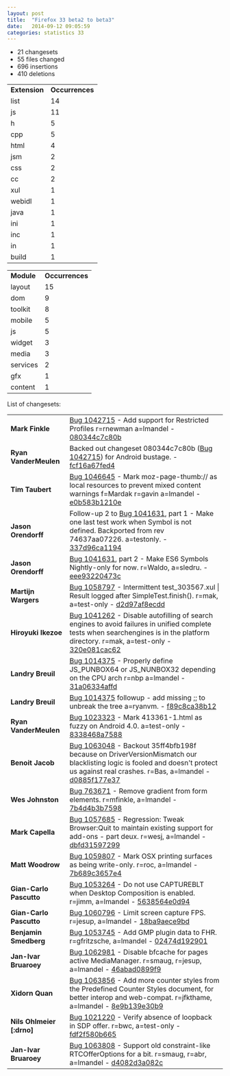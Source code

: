 ```yaml
---
layout: post
title:  "Firefox 33 beta2 to beta3"
date:   2014-09-12 09:05:59
categories: statistics 33
---
```


<p>
<ul>
<li>21 changesets</li>
<li>55 files changed</li>
<li>696 insertions</li>
<li>410 deletions</li>
</ul>
</p>
<p>
<table><tr><td><strong>Extension</strong></td><td><strong>Occurrences</strong></td></tr>
<tr><td>list</td><td>14</td></tr>
<tr><td>js</td><td>11</td></tr>
<tr><td>h</td><td>5</td></tr>
<tr><td>cpp</td><td>5</td></tr>
<tr><td>html</td><td>4</td></tr>
<tr><td>jsm</td><td>2</td></tr>
<tr><td>css</td><td>2</td></tr>
<tr><td>cc</td><td>2</td></tr>
<tr><td>xul</td><td>1</td></tr>
<tr><td>webidl</td><td>1</td></tr>
<tr><td>java</td><td>1</td></tr>
<tr><td>ini</td><td>1</td></tr>
<tr><td>inc</td><td>1</td></tr>
<tr><td>in</td><td>1</td></tr>
<tr><td>build</td><td>1</td></tr>
</table>
</p>
<p>
<table><tr><td><strong>Module</strong></td><td><strong>Occurrences</strong></td></tr>
<tr><td>layout</td><td>15</td></tr>
<tr><td>dom</td><td>9</td></tr>
<tr><td>toolkit</td><td>8</td></tr>
<tr><td>mobile</td><td>5</td></tr>
<tr><td>js</td><td>5</td></tr>
<tr><td>widget</td><td>3</td></tr>
<tr><td>media</td><td>3</td></tr>
<tr><td>services</td><td>2</td></tr>
<tr><td>gfx</td><td>1</td></tr>
<tr><td>content</td><td>1</td></tr>
</table>
</p>
<p>List of changesets:
<table>
<tr><td><strong>Mark Finkle</strong></td><td><a href="http://bugzilla.mozilla.org/1042715">Bug 1042715</a> - Add support for Restricted Profiles r=rnewman a=lmandel - <a href="https://hg.mozilla.org/releases/mozilla-beta/rev/080344c7c80b">080344c7c80b</a></td></tr>
<tr><td><strong>Ryan VanderMeulen</strong></td><td>Backed out changeset 080344c7c80b (<a href="http://bugzilla.mozilla.org/1042715">Bug 1042715</a>) for Android bustage. - <a href="https://hg.mozilla.org/releases/mozilla-beta/rev/fcf16a67fed4">fcf16a67fed4</a></td></tr>
<tr><td><strong>Tim Taubert</strong></td><td><a href="http://bugzilla.mozilla.org/1046645">Bug 1046645</a> - Mark moz-page-thumb:// as local resources to prevent mixed content warnings f=Mardak r=gavin a=lmandel - <a href="https://hg.mozilla.org/releases/mozilla-beta/rev/e0b583b1210e">e0b583b1210e</a></td></tr>
<tr><td><strong>Jason Orendorff</strong></td><td>Follow-up 2 to <a href="http://bugzilla.mozilla.org/1041631">Bug 1041631</a>, part 1 - Make one last test work when Symbol is not defined. Backported from rev 74637aa07226. a=testonly. - <a href="https://hg.mozilla.org/releases/mozilla-beta/rev/337d96ca1194">337d96ca1194</a></td></tr>
<tr><td><strong>Jason Orendorff</strong></td><td><a href="http://bugzilla.mozilla.org/1041631">Bug 1041631</a>, part 2 - Make ES6 Symbols Nightly-only for now. r=Waldo, a=sledru. - <a href="https://hg.mozilla.org/releases/mozilla-beta/rev/eee93220473c">eee93220473c</a></td></tr>
<tr><td><strong>Martijn Wargers</strong></td><td><a href="http://bugzilla.mozilla.org/1058797">Bug 1058797</a> - Intermittent test_303567.xul | Result logged after SimpleTest.finish(). r=mak, a=test-only - <a href="https://hg.mozilla.org/releases/mozilla-beta/rev/d2d97af8ecdd">d2d97af8ecdd</a></td></tr>
<tr><td><strong>Hiroyuki Ikezoe</strong></td><td><a href="http://bugzilla.mozilla.org/1041262">Bug 1041262</a> - Disable autofilling of search engines to avoid failures in unified complete tests when searchengines is in the platform directory. r=mak, a=test-only - <a href="https://hg.mozilla.org/releases/mozilla-beta/rev/320e081cac62">320e081cac62</a></td></tr>
<tr><td><strong>Landry Breuil</strong></td><td><a href="http://bugzilla.mozilla.org/1014375">Bug 1014375</a> - Properly define JS_PUNBOX64 or JS_NUNBOX32 depending on the CPU arch r=nbp a=lmandel - <a href="https://hg.mozilla.org/releases/mozilla-beta/rev/31a06334affd">31a06334affd</a></td></tr>
<tr><td><strong>Landry Breuil</strong></td><td><a href="http://bugzilla.mozilla.org/1014375">Bug 1014375</a> followup - add missing ;; to unbreak the tree a=ryanvm. - <a href="https://hg.mozilla.org/releases/mozilla-beta/rev/f89c8ca38b12">f89c8ca38b12</a></td></tr>
<tr><td><strong>Ryan VanderMeulen</strong></td><td><a href="http://bugzilla.mozilla.org/1023323">Bug 1023323</a> - Mark 413361-1.html as fuzzy on Android 4.0. a=test-only - <a href="https://hg.mozilla.org/releases/mozilla-beta/rev/8338468a7588">8338468a7588</a></td></tr>
<tr><td><strong>Benoit Jacob</strong></td><td><a href="http://bugzilla.mozilla.org/1063048">Bug 1063048</a> - Backout 35ff4bfb198f because on DriverVersionMismatch our blacklisting logic is fooled and doesn't protect us against real crashes. r=Bas, a=lmandel - <a href="https://hg.mozilla.org/releases/mozilla-beta/rev/d0885f177e37">d0885f177e37</a></td></tr>
<tr><td><strong>Wes Johnston</strong></td><td><a href="http://bugzilla.mozilla.org/763671">Bug 763671</a> - Remove gradient from form elements. r=mfinkle, a=lmandel - <a href="https://hg.mozilla.org/releases/mozilla-beta/rev/7b4d4b3b7598">7b4d4b3b7598</a></td></tr>
<tr><td><strong>Mark Capella</strong></td><td><a href="http://bugzilla.mozilla.org/1057685">Bug 1057685</a> - Regression: Tweak Browser:Quit to maintain existing support for add-ons - part deux. r=wesj, a=lmandel - <a href="https://hg.mozilla.org/releases/mozilla-beta/rev/dbfd31597299">dbfd31597299</a></td></tr>
<tr><td><strong>Matt Woodrow</strong></td><td><a href="http://bugzilla.mozilla.org/1059807">Bug 1059807</a> - Mark OSX printing surfaces as being write-only. r=roc, a=lmandel - <a href="https://hg.mozilla.org/releases/mozilla-beta/rev/7b689c3657e4">7b689c3657e4</a></td></tr>
<tr><td><strong>Gian-Carlo Pascutto</strong></td><td><a href="http://bugzilla.mozilla.org/1053264">Bug 1053264</a> - Do not use CAPTUREBLT when Desktop Composition is enabled. r=jimm, a=lmandel - <a href="https://hg.mozilla.org/releases/mozilla-beta/rev/5638564e0d94">5638564e0d94</a></td></tr>
<tr><td><strong>Gian-Carlo Pascutto</strong></td><td><a href="http://bugzilla.mozilla.org/1060796">Bug 1060796</a> - Limit screen capture FPS. r=jesup, a=lmandel - <a href="https://hg.mozilla.org/releases/mozilla-beta/rev/18ba9aece9bd">18ba9aece9bd</a></td></tr>
<tr><td><strong>Benjamin Smedberg</strong></td><td><a href="http://bugzilla.mozilla.org/1053745">Bug 1053745</a> - Add GMP plugin data to FHR. r=gfritzsche, a=lmandel - <a href="https://hg.mozilla.org/releases/mozilla-beta/rev/02474d192901">02474d192901</a></td></tr>
<tr><td><strong>Jan-Ivar Bruaroey</strong></td><td><a href="http://bugzilla.mozilla.org/1062981">Bug 1062981</a> - Disable bfcache for pages active MediaManager. r=smaug, r=jesup, a=lmandel - <a href="https://hg.mozilla.org/releases/mozilla-beta/rev/46abad0899f9">46abad0899f9</a></td></tr>
<tr><td><strong>Xidorn Quan</strong></td><td><a href="http://bugzilla.mozilla.org/1063856">Bug 1063856</a> - Add more counter styles from the Predefined Counter Styles document, for better interop and web-compat. r=jfkthame, a=lmandel - <a href="https://hg.mozilla.org/releases/mozilla-beta/rev/8e9b139e30b9">8e9b139e30b9</a></td></tr>
<tr><td><strong>Nils Ohlmeier [:drno]</strong></td><td><a href="http://bugzilla.mozilla.org/1021220">Bug 1021220</a> - Verify absence of loopback in SDP offer. r=bwc, a=test-only - <a href="https://hg.mozilla.org/releases/mozilla-beta/rev/fdf2f580b665">fdf2f580b665</a></td></tr>
<tr><td><strong>Jan-Ivar Bruaroey</strong></td><td><a href="http://bugzilla.mozilla.org/1063808">Bug 1063808</a> - Support old constraint-like RTCOfferOptions for a bit. r=smaug, r=abr, a=lmandel - <a href="https://hg.mozilla.org/releases/mozilla-beta/rev/d4082d3a082c">d4082d3a082c</a></td></tr>
</table>
</p>
